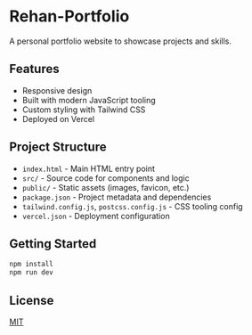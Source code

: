 # Rehan-Portfolio

A personal portfolio website to showcase projects and skills.

## Features
- Responsive design
- Built with modern JavaScript tooling
- Custom styling with Tailwind CSS
- Deployed on Vercel

## Project Structure
- `index.html` - Main HTML entry point
- `src/` - Source code for components and logic
- `public/` - Static assets (images, favicon, etc.)
- `package.json` - Project metadata and dependencies
- `tailwind.config.js`, `postcss.config.js` - CSS tooling config
- `vercel.json` - Deployment configuration

## Getting Started

```bash
npm install
npm run dev
```

## License
[MIT](LICENSE)
